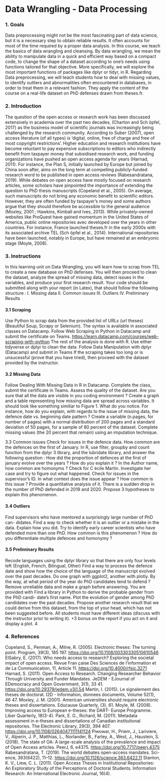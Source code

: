 # Data Wrangling - Data Processing


### 1.  Goals
Data preprocessing might not be the most fascinating part of data science, but it is a necessary step to obtain reliable results. It often accounts for most of the time required by a proper data analysis. In this course, we teach the basics of data wrangling and cleansing. By data wrangling, we mean the ability to manipulate data in a quick and efficient way based on a compact code, to change the shape of a dataset according to one’s needs using functions tailored for that objective. More specifically, we will explore the most important functions of packages like dplyr or tidyr, in R. Regarding Data preprocessing, we will teach students how to deal with missing values, to identify outliers and abnormalities often encountered in databases, in order to treat them in a relevant fashion. They apply the content of the course on a real-life dataset on PhD defenses drawn from theses.fr.
### 2. Introduction
The question of the open access or research work has been discussed extensively in academia over the past two decades, (Charton and Sch ̈opfel, 2017) as the business model of scientific journals was increasingly being challenged by the research community. According to Suber (2007), open access literature (of all types) is ’digital, online, free of charge and free of most copyright restrictions’.
Higher education and research institutions have become reluctant to pay expensive subscriptions to editors who indirectly benefit from taxpayer money that subsidised research work, and funding organizations have pushed an open access agenda for years (Harnad, 2011). For instance, the Plan S, initially launched by Europe but joined by China soon after, aims on the long term at compelling publicly-funded research word to be published in open access reviews (Rabesandratana, 2019). While debates on open access have mostly focused on research articles, some scholars have pinpointed the importance of extending the question to PhD thesis manuscripts (Copeland et al., 2005). On average, such manuscripts do not bring any economic benefit to scientific editors. However, they are often funded by taxpayer’s money and some authors argue that they should therefore be accessible to the general audience (Moxley, 2001 ; Hawkins, Kimball and Ives, 2013).
While privately-owned websites like ProQuest have gained momentum in the United States of America, public online repositories avec developed over the years in other countries. For instance, France launched theses.fr in the early 2000s with its associated archive TEL (Sch ̈opfel et al., 2014). International repositories have been launched, notably in Europe, but have remained at an embryonic stage (Moyle, 2008).

### 3. Instructions
In this learning unit on Data Wrangling, you will learn how to scrap from TEL to create a new database on PhD defenses. You will then proceed to clean the dataset, analyze the spread of missing data, detect issues in the variables, and produce your first research result. Your code should be submitted along with your report (in Latex), that should follow the following structure :
I. Missing data
II. Common issues
III. Outliers
IV. Preliminary Results

#### 3.1 Scraping
Use Python to scrap data from the provided list of URLs (url theses) (Beautiful Soup, Scrapy or Selenium). The syntax is available in associated classes on Datacamp.
Follow Web Scraping in Python in Datacamp and submit the certificate on Teams.
https://learn.datacamp.com/courses/web-scraping-with-python The rest of the analysis is done with R. Use either tidyverse or dplyr to clean the data.
Follow Data Manipulation with dplyr (Datacamp) and submit in Teams
If the scraping takes too long or is unsucessful (prove that you have tried), then proceed with the dataset provided by the instructor.


#### 3.2 Missing Data
Follow Dealing With Missing Data in R in Datacamp. Complete the class, submit the certificate in Teams. Assess the quality of the dataset. Are you sure that all the data are visible in you coding environment ?
Create a graph and a table representing how missing data are spread across variables. It should look like something similiar to Figure 1.
What do you notice. For instance, how do you explain, with regards to the issue of missing data, the defence date vs. beginning date pattern ?
Create a variable (n.pages, for number of pages) with a normal distribution of 200 pages and a standard deviation of 50 pages, for a sample of 80 percent of the dataset. Complete missing values (the 20 percent that remain) using an imputation technique.


3.3 Common issues
Check for issues in the defence data. How common are the defences on the first of January. In R, use filter, groupby and count function from the dplyr
3
library, and the lubridate library, and answer the following question : How did the proportion of defences at the first of january evolve over the years ?
How do you explain it ? In the Author name, how common are homonyms ? Check for C ́ecile Martin. Investigate her case and try to figure out what happened.
Check for issues in the supervisor’s ID. In what context does the issue appear ? How common is this issue ? Provide a quantitative analysis of it.
There is a sudden drop in the number of PhD defended in 2019 and 2020. Propose 3 hypotheses to explain this phenomenon.


#### 3.4 Outliers
Find supervisors who have mentored a surprisingly large number of PhD can- didates. Find a way to check whether it is an outlier or a mistake in the data. Explain how you did.
Try to identify early career scientists who have defended more than one PhD. How common is this phenomenon ? How do you differentiate multiple defences and homonymy ?


#### 3.5 Preliminary Results
Recode languages using the dplyr library so that there are only four levels left (English, French, Bilingual, Other)
Find a way to process the defence date and show how the choice of the language of the manuscript evolved over the past decades. Do one graph with ggplot2, another with plotly.
By the way, at what period of the year do PhD candidates tend to defend ? Remove unreliable data and make a graph before answering.
You are provided with
Find a library in Python to derive the probable gender from the PhD candi- date’s first name. Plot the evolution of gender among PhD candidates over the past decades.
Propose another research result that we could derive from this dataset, from the top of your head, which has not been suggested before. All students must have different ideas (discuss with the instructor prior to writing it). +3 bonus on the report if you act on it and display a plot.
4

### 4. References
Copeland, S., Penman, A., Milne, R. (2005). Electronic theses: The turning point. Program, 39(3), 185 197. https://doi.org/10.1108/00330330510610546
ElSabry, E. (2017). Who needs access to research? Exploring the societal impact of open access. Revue Fran ̧caise Des Sciences de l’information et de La Communication, 11, Article 11. https://doi.org/10.4000/rfsic.3271
Harnad, S. (2011). Open Access to Research. Changing Researcher Behavior Through University and Funder Mandates. JeDEM - EJournal of EDemocracy and Open Government, 3(1), 33 41. https://doi.org/10.29379/jedem.v3i1.54
Martin, I. (2015). Le signalement des theses de doctorat. I2D - Information, donnees documents, Volume 52(1), 46 47.
Moxley, J. M. (2001). American universities should require electronic theses and dissertations. Educause Quarterly, (3), 61.
Moyle, M. (2008). Improving access to European e-theses: the DART- Europe Programme. Liber Quarterly, 18(3-4).
Park, E. G., Richard, M. (2011). Metadata assessment in e-theses and dissertations of Canadian institutional repositories. The Electronic Library, 29(3), 394 407. https://doi.org/10.1108/02640471111141124
Piwowar, H., Priem, J., Lariviere, V., Alperin, J. P., Matthias, L., Norlander, B., Farley, A., West, J., Haustein, S. (2018). The state of OA: A large-scale analysis of the prevalence and impact of Open Access articles. PeerJ, 6, e4375. https://doi.org/10.7717/peerj.4375
Rabesandratana, T. (2019). The world debates open-access mandates. Sci- ence, 363(6422), 11–12. https://doi.org/10.1126/science.363.6422.11
Stanton, K. V., Liew, C. L. (2011). Open Access Theses in Institutional Repositories: An Exploratory Study of the Perceptions of Doctoral Students. Information Research: An International Electronic Journal, 16(4).

